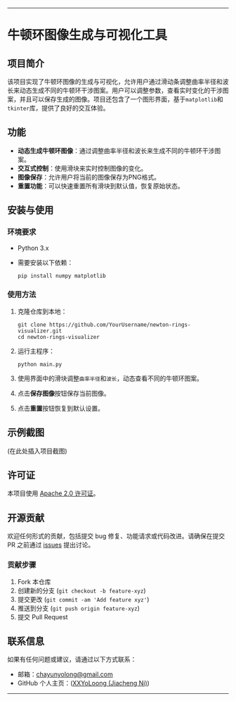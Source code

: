 ------

# 牛顿环图像生成与可视化工具

## 项目简介

该项目实现了牛顿环图像的生成与可视化，允许用户通过滑动条调整曲率半径和波长来动态生成不同的牛顿环干涉图案。用户可以调整参数，查看实时变化的干涉图案，并且可以保存生成的图像。项目还包含了一个图形界面，基于`matplotlib`和`tkinter`库，提供了良好的交互体验。

## 功能

- **动态生成牛顿环图像**：通过调整曲率半径和波长来生成不同的牛顿环干涉图案。
- **交互式控制**：使用滑块来实时控制图像的变化。
- **图像保存**：允许用户将当前的图像保存为PNG格式。
- **重置功能**：可以快速重置所有滑块到默认值，恢复原始状态。

## 安装与使用

### 环境要求

- Python 3.x

- 需要安装以下依赖：

  ```
  pip install numpy matplotlib
  ```

### 使用方法

1. 克隆仓库到本地：

   ```
   git clone https://github.com/YourUsername/newton-rings-visualizer.git
   cd newton-rings-visualizer
   ```

2. 运行主程序：

   ```
   python main.py
   ```

3. 使用界面中的滑块调整`曲率半径`和`波长`，动态查看不同的牛顿环图案。

4. 点击**保存图像**按钮保存当前图像。

5. 点击**重置**按钮恢复到默认设置。

## 示例截图

(在此处插入项目截图)

## 许可证

本项目使用 [Apache 2.0 许可证](http://www.apache.org/licenses/LICENSE-2.0)。

## 开源贡献

欢迎任何形式的贡献，包括提交 bug 修复、功能请求或代码改进。请确保在提交 PR 之前通过 [issues](https://github.com/YourUsername/newton-rings-visualizer/issues) 提出讨论。

### 贡献步骤

1. Fork 本仓库
2. 创建新的分支 (`git checkout -b feature-xyz`)
3. 提交更改 (`git commit -am 'Add feature xyz'`)
4. 推送到分支 (`git push origin feature-xyz`)
5. 提交 Pull Request

## 联系信息

如果有任何问题或建议，请通过以下方式联系：

- 邮箱：chayunyolong@gmail.com
- GitHub 个人主页：([XXYoLoong (Jiacheng Ni)](https://github.com/XXYoLoong))

------

